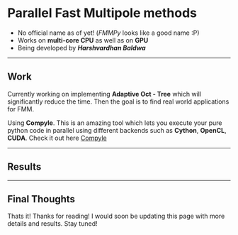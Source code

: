 # Parallel Fast Multipole methods

- No official name as of yet! (*FMMPy* looks like a good name :P)
- Works on **multi-core CPU** as well as on **GPU**
- Being developed by ***Harshvardhan Baldwa***

---
## Work
Currently working on implementing **Adaptive Oct - Tree** which will significantly reduce the time. Then the goal is to find real world applications for FMM.

Using **Compyle**. This is an amazing tool which lets you execute your pure python code in parallel using different backends such as **Cython**, **OpenCL**, **CUDA**. Check it out here [Compyle](https://github.com/pypr/compyle)

---
## Results

---
## Final Thoughts

Thats it! Thanks for reading! I would soon be updating this page with more details and results. Stay tuned!

